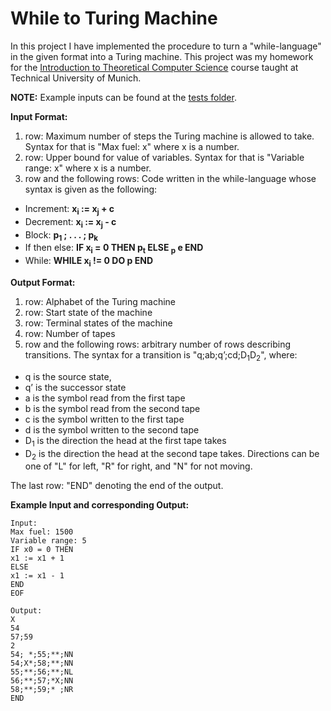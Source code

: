 # While to Turing Machine
In this project I have implemented the procedure to turn a "while-language" in the given format into a Turing machine.
This project was my homework for the [Introduction to Theoretical Computer Science](https://www21.in.tum.de/teaching/theo/SS19/)
course taught at Technical University of Munich.

**NOTE:** Example inputs can be found at the [tests folder](https://github.com/burakcuhadar/While-to-Turing-Machine/tree/master/tests).

**Input Format:** 
1. row: Maximum number of steps the Turing machine is allowed to take. Syntax for that is "Max fuel: x" where x is a number.
2. row: Upper bound for value of variables. Syntax for that is "Variable range: x" where x is a number.
3. row and the following rows: Code written in the while-language whose syntax is given as the following:
* Increment:  **x<sub>i</sub> := x<sub>j</sub> + c**
* Decrement:  **x<sub>i</sub> := x<sub>j</sub> - c**
* Block:  **p<sub>1</sub> ; . . . ; p<sub>k</sub>**
* If then else: **IF x<sub>i</sub> = 0 THEN p<sub>t</sub> ELSE <sub>p</sub> e END**
* While: **WHILE x<sub>i</sub> != 0 DO p END**

**Output Format:**
1. row: Alphabet of the Turing machine
2. row: Start state of the machine
3. row: Terminal states of the machine
4. row: Number of tapes 
5. row and the following rows: arbitrary number of rows describing transitions. 
The syntax for a transition is "q;ab;q’;cd;D<sub>1</sub>D<sub>2</sub>", where:
* q is the source state,
* q’ is the successor state 
* a is the symbol read from the first tape
* b is the symbol read from the second tape 
* c is the symbol written to the first tape
* d is the symbol written to the second tape
* D<sub>1</sub> is the direction the head at the first tape takes
* D<sub>2</sub> is the direction the head at the second tape takes. 
Directions can be one of "L" for left, "R" for right, and "N" for not moving.

The last row: "END" denoting the end of the output.

**Example Input and corresponding Output:**
```
Input:
Max fuel: 1500
Variable range: 5
IF x0 = 0 THEN
x1 := x1 + 1
ELSE
x1 := x1 - 1
END
EOF

Output:
X
54
57;59
2
54; *;55;**;NN
54;X*;58;**;NN
55;**;56;**;NL
56;**;57;*X;NN
58;**;59;* ;NR
END
```
